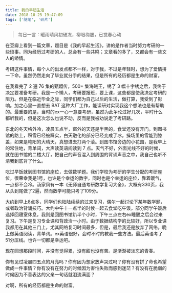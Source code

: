 ```yaml
---
title: 我的早起生活
date: 2018-10-25 19:47:09
tags: ['随笔', '碎片']
---
```


> 每日一言：暖雨晴风初破冻，柳眼梅腮，已觉春心动

在豆瓣上看到一篇文章，题目是《我的早起生活》，讲的是作者当时努力考研的一些琐事。同为经历过考研的人，总会有一些共鸣；文章看的多了，又都会有一些文人的矫情。

考研这件事情，每个人的出发点都不一样，对于我，不过是年轻时，想为了爱情拼一下命。虽然仍然走向了毕业就分手的结果，但是所有的经历都是生命的财富。

在我看完了 2 遍 76 集的甄嬛传，500+ 集海贼王，绣了 3 幅十字绣之后，我终于决定要准备考研。我是一个懒人，考研要报班，要上课，这些都是使我决定考研的阻力。但是在临近毕业之际，同学们都为自己以后的生活，做打算，我受到了影响。加之心里一直想去 BAT 这种大厂工作，能读研对实现我这个想法也是有帮助的。最重要的是，当时的ex一心一意要考研，虽然为此争论过好几次，平时什么都听我的，但是这次怎么也说不动，反而是我被劝说走了考研路。

东北的冬天格外冷，凌晨五点半，窗外的天还是半黑的，食堂还没有开门。到图书馆的路上，积雪已经被踩实，白天融化的部分已经变成了冰。操场里的雪能到膝盖，如果是艳阳的大晴天，真想进去打两个滚。到图书馆旁边的小花园，是我早上的常住地，背单词，大声读英语阅读到 7 点。天气不好，外面光线不好的时候，就在图书馆的二楼大厅，把自己的声音混入到周围的背诵声音之中，我自己也听不清我到底背了什么。

吃过早饭就到图书馆的座位，去做数学题。我们学校为考研的学生分配的考研座位，很荣幸我是1号，也许是个幸运的数字，同时也是个幸运的座位，靠着暖气，一点都不会冷。汤家凤有一本《无师自通考研数学复习大全》，大概有330页，我从头到尾做了2遍，然而数学可能只考了109分。

大约到早上8点多，同学们也陆陆续续的过来复习，偶尔一起讨论下某年数学题，或者政治背诵技巧。大约中午十一点半的时候一起去食堂吃午饭。部分同学午饭后选择回寝室休息，我则是回图书馆趴半个小时，下午三点左右ex睡醒之后会过来复习。下午是复习专业课和背政治一小时。由于数据结构学的比较好，所以专业课我都用在其他三门上，尤其网络复习时间最多，但是，最后我还是放弃了网络。晚上做英语阅读，背单词。ex英语很好，会时不时的教我一些方法。最后英语考了51分压线。也许一切都是幸运吧。

现在回想那段时间，并没有觉得累，没有甜也没有苦。是渐渐被淡忘的青春。

你有见过凌晨四五点的月亮吗？你有因为想家放声哭过吗？你有没有拼了命也希望做成一件事情？你有没有在努力的时候因为害怕失败而感到迷茫？有没有在脆弱的时候因为不善表达的父亲一句话就泪流满面？

对啊，所有的经历都是生命的财富。